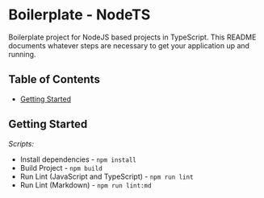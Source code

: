 # Boilerplate - NodeTS

Boilerplate project for NodeJS based projects in TypeScript. This README documents whatever steps are necessary to get
your application up and running.

## Table of Contents

- [Getting Started](#getting-started)

## Getting Started

*Scripts:*

- Install dependencies - `npm install`
- Build Project - `npm build`
- Run Lint (JavaScript and TypeScript) - `npm run lint`
- Run Lint (Markdown) - `npm run lint:md`
